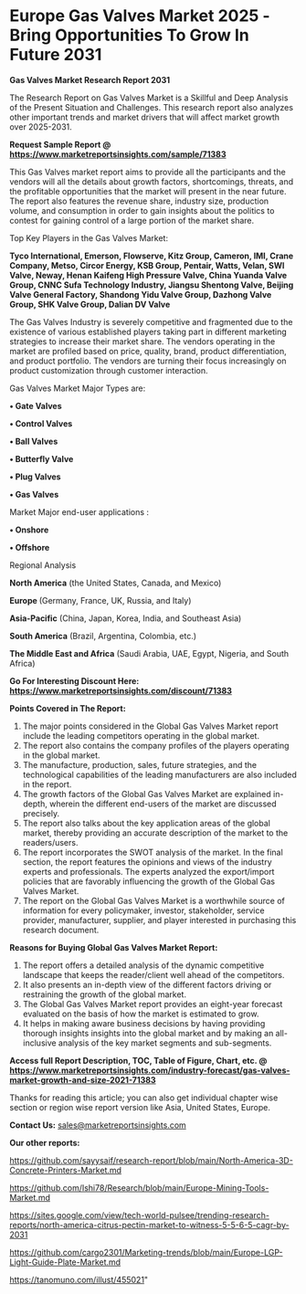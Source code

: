 # Europe Gas Valves Market 2025 -Bring Opportunities To Grow In Future 2031

<strong>Gas Valves Market Research Report 2031</strong>

The Research Report on Gas Valves Market is a Skillful and Deep Analysis of the Present Situation and Challenges. This research report also analyzes other important trends and market drivers that will affect market growth over 2025-2031.

<strong>Request Sample Report @ <a href=https://www.marketreportsinsights.com/sample/71383>https://www.marketreportsinsights.com/sample/71383</a></strong>

This Gas Valves market report aims to provide all the participants and the vendors will all the details about growth factors, shortcomings, threats, and the profitable opportunities that the market will present in the near future. The report also features the revenue share, industry size, production volume, and consumption in order to gain insights about the politics to contest for gaining control of a large portion of the market share.

Top Key Players in the Gas Valves Market:

<strong>Tyco International, Emerson, Flowserve, Kitz Group, Cameron, IMI, Crane Company, Metso, Circor Energy, KSB Group, Pentair, Watts, Velan, SWI Valve, Neway, Henan Kaifeng High Pressure Valve, China Yuanda Valve Group, CNNC Sufa Technology Industry, Jiangsu Shentong Valve, Beijing Valve General Factory, Shandong Yidu Valve Group, Dazhong Valve Group, SHK Valve Group, Dalian DV Valve</strong>

The Gas Valves Industry is severely competitive and fragmented due to the existence of various established players taking part in different marketing strategies to increase their market share. The vendors operating in the market are profiled based on price, quality, brand, product differentiation, and product portfolio. The vendors are turning their focus increasingly on product customization through customer interaction.

Gas Valves Market Major Types are:

<strong>• Gate Valves

• Control Valves

• Ball Valves

• Butterfly Valve

• Plug Valves

• Gas Valves</strong>

Market Major end-user applications :

<strong>• Onshore

• Offshore</strong>

Regional Analysis

</u><strong><b>North America</b></strong> (the United States, Canada, and Mexico)

<strong><b>Europe </b></strong>(Germany, France, UK, Russia, and Italy)

<strong><b>Asia-Pacific</b></strong> (China, Japan, Korea, India, and Southeast Asia)

<strong><b>South America</b></strong> (Brazil, Argentina, Colombia, etc.)

<strong><b>The Middle East and Africa</b></strong> (Saudi Arabia, UAE, Egypt, Nigeria, and South Africa)

<strong>Go For Interesting Discount Here: <a href=https://www.marketreportsinsights.com/discount/71383>https://www.marketreportsinsights.com/discount/71383</a></strong>

<strong>Points Covered in The Report:</strong>
<ol>
  <li>The major points considered in the Global Gas Valves Market report include the leading competitors operating in the global market.</li>
  <li>The report also contains the company profiles of the players operating in the global market.</li>
  <li>The manufacture, production, sales, future strategies, and the technological capabilities of the leading manufacturers are also included in the report.</li>
  <li>The growth factors of the Global Gas Valves Market are explained in-depth, wherein the different end-users of the market are discussed precisely.</li>
  <li>The report also talks about the key application areas of the global market, thereby providing an accurate description of the market to the readers/users.</li>
  <li>The report incorporates the SWOT analysis of the market. In the final section, the report features the opinions and views of the industry experts and professionals. The experts analyzed the export/import policies that are favorably influencing the growth of the Global Gas Valves Market.</li>
  <li>The report on the Global Gas Valves Market is a worthwhile source of information for every policymaker, investor, stakeholder, service provider, manufacturer, supplier, and player interested in purchasing this research document.</li>
</ol>
<strong>Reasons for Buying Global Gas Valves Market Report:</strong>

<ol>
  <li>The report offers a detailed analysis of the dynamic competitive landscape that keeps the reader/client well ahead of the competitors.</li>
  <li>It also presents an in-depth view of the different factors driving or restraining the growth of the global market.</li>
  <li>The Global Gas Valves Market report provides an eight-year forecast evaluated on the basis of how the market is estimated to grow.</li>
  <li>It helps in making aware business decisions by having providing thorough insights insights into the global market and by making an all-inclusive analysis of the key market segments and sub-segments.</li>
</ol>
<strong>Access full Report Description, TOC, Table of Figure, Chart, etc. @ <a href=https://www.marketreportsinsights.com/industry-forecast/gas-valves-market-growth-and-size-2021-71383>https://www.marketreportsinsights.com/industry-forecast/gas-valves-market-growth-and-size-2021-71383</a></strong>


Thanks for reading this article; you can also get individual chapter wise section or region wise report version like Asia, United States, Europe.

<strong>Contact Us:</strong>
sales@marketreportsinsights.com

<strong>Our other reports:</strong>

<a href=https://github.com/sayysaif/research-report/blob/main/North-America-3D-Concrete-Printers-Market.md>https://github.com/sayysaif/research-report/blob/main/North-America-3D-Concrete-Printers-Market.md</a>

<a href=https://github.com/Ishi78/Research/blob/main/Europe-Mining-Tools-Market.md>https://github.com/Ishi78/Research/blob/main/Europe-Mining-Tools-Market.md</a>

<a href=https://sites.google.com/view/tech-world-pulsee/trending-research-reports/north-america-citrus-pectin-market-to-witness-5-5-6-5-cagr-by-2031>https://sites.google.com/view/tech-world-pulsee/trending-research-reports/north-america-citrus-pectin-market-to-witness-5-5-6-5-cagr-by-2031</a>

<a href=https://github.com/cargo2301/Marketing-trends/blob/main/Europe-LGP-Light-Guide-Plate-Market.md>https://github.com/cargo2301/Marketing-trends/blob/main/Europe-LGP-Light-Guide-Plate-Market.md</a>

<a href=https://tanomuno.com/illust/455021>https://tanomuno.com/illust/455021</a>"

